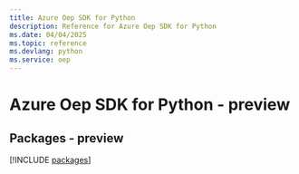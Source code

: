 ```yaml
---
title: Azure Oep SDK for Python
description: Reference for Azure Oep SDK for Python
ms.date: 04/04/2025
ms.topic: reference
ms.devlang: python
ms.service: oep
---
```

# Azure Oep SDK for Python - preview
## Packages - preview
[!INCLUDE [packages](oep-index.md)]